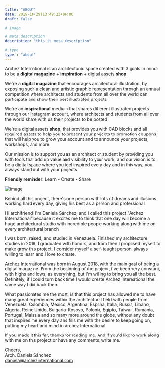 ```yaml
---
title: "ABOUT"
date: 2019-10-29T13:49:23+06:00
draft: false

# image

# meta description
description: "this is meta description"

# type
type : "about"
---
```


Archez International is an architectonic space created with 3 goals in mind: to be a **digital magazine** + **inspiration** + digital assets **shop**.

We're a **digital magazine** that encourages architectural illustration, by exposing such a clean and artistic graphic representation through an annual competition where architects and students from all over the world can participate and show their best illustrated projects

We're an **inspirational** medium that shares different illustrated projects through our Instagram account, where architects and students from all over the world share with us their projects to be posted

We're a digital assets **shop**, that provides you with CAD blocks and all required assets to help you to present your projects to promotion coupons that will help you to grow your account and to announce your projects, workshops, and more.

Our mission is to support you as an architect or student by providing you with tools that add up value and visibility to your work, and our vision is to be a digital space where you feel inspired every day and in this way, you always stand out with your projects

**Friendly reminder**: Learn - Create - Share	

![image](../../images/author.jpg)

Behind all this project, there's one person with lots of dreams and illusions working hard every day, giving his best as a person and professional

Hi archifriend! I'm Daniela Sánchez, and I called this project "Archez International" because it excites me to think that one day will become a huge architectural studio with incredible people working along with me on every architectural branch

I was born, raised, and studied in Venezuela. Finished my architecture studies in 2019, I graduated with honors, and from then I proposed myself to make grow this project. I consider myself a self-taught person, always willing to learn and I love to create.

Archez International was born in August 2018, with the main goal of being a digital magazine. From the beginning of the project, I've been very constant, with highs and lows, as everything, but I'm willing to bring you all the best. Definitely, if I could turn back time I would create Archez International the same way I did back then.

What passionates me the most, is that this project has allowed me to have many great experiences within the architectural field with people from Venezuela, Colombia, México, Argentina, España, Italia, Russia, Libano, Algeria, Reino Unido, Bulgaria, Kosovo, Polonia, Egipto, Taiwan, Rumania, Portugal, Malasia and so many more around the globe, without any doubt that inspires me every day and fills me with the desire to keep going on, putting my heart and mind in Archez International

If you made it this far, thanks for reading me. And if you'd like to work along with me on this project or have any comments, write me.

Cheers,  
Arch. Daniela Sánchez  
daniela@archezinternational.com  